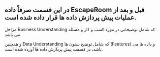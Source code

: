 در این قسمت صرفاً داده EscapeRoom قبل و بعد از عملیات پیش پردازش داده ها قرار داده شده است. 
----
مراحل Business Understanding که شامل توضیحاتی در مورد کسب و کار و مسئله می باشد

و همچنین Data Understanding که شامل توضیح ستون ها (Features) و داده ها می باشد، در قسمت پیش پردازش داده ها آورده شده است.
